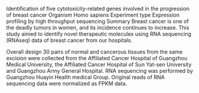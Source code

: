 Identification of five cytotoxicity-related genes involved in the progression of breast cancer
Organism	Homo sapiens
Experiment type	Expression profiling by high throughput sequencing
Summary	Breast cancer is one of the deadly tumors in women, and its incidence continues to increase. This study aimed to identify novel therapeutic molecules using RNA sequencing (RNAseq) data of breast cancer from our hospitals.
 	
Overall design	30 pairs of normal and cancerous tissues from the same excision were collected from the Affiliated Cancer Hospital of Guangzhou Medical University, the Affiliated Cancer Hospital of Sun Yat-sen University and Guangzhou Army General Hospital. RNA sequencing was performed by Guangzhou Huayin Health medical Group. Original reads of RNA sequencing data were normalized as FPKM data.
